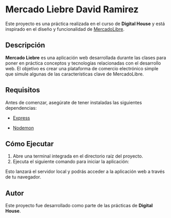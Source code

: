 # Mercado Liebre David Ramirez

Este proyecto es una práctica realizada en el curso de **Digital House** y está inspirado en el diseño y funcionalidad de [MercadoLibre](https://www.mercadolibre.com).

## Descripción

**Mercado Liebre** es una aplicación web desarrollada durante las clases para poner en práctica conceptos y tecnologías relacionadas con el desarrollo web. El objetivo es crear una plataforma de comercio electrónico simple que simule algunas de las características clave de MercadoLibre.

## Requisitos

Antes de comenzar, asegúrate de tener instaladas las siguientes dependencias:

- [Express](https://expressjs.com/)  

- [Nodemon](https://nodemon.io/)  

## Cómo Ejecutar

1. Abre una terminal integrada en el directorio raíz del proyecto.
2. Ejecuta el siguiente comando para iniciar la aplicación:

Esto lanzará el servidor local y podrás acceder a la aplicación web a través de tu navegador.

## Autor

Este proyecto fue desarrollado como parte de las prácticas de **Digital House**.
